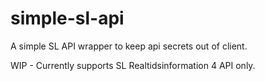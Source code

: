 # simple-sl-api
A simple SL API wrapper to keep api secrets out of client.

WIP - Currently supports SL Realtidsinformation 4 API only.
